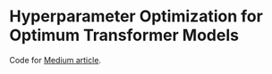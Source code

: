 # Hyperparameter Optimization for Optimum Transformer Models

Code for [Medium article](https://towardsdatascience.com/hyperparameter-optimization-for-optimum-transformer-models-b95a32b70949?source=friends_link&sk=7d19ce15c9ac1230642d826b9deeb638).